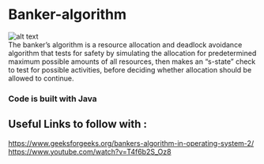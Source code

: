 # Banker-algorithm
![alt text](https://media.geeksforgeeks.org/wp-content/cdn-uploads/gq/2016/01/safety.png)
<br>
The banker’s algorithm is a resource allocation and deadlock avoidance algorithm that tests for safety by simulating the allocation for predetermined maximum possible amounts of all resources, then makes an “s-state” check to test for possible activities, before deciding whether allocation should be allowed to continue.
<br>
### Code is built with Java 
## Useful Links to follow with :
https://www.geeksforgeeks.org/bankers-algorithm-in-operating-system-2/
https://www.youtube.com/watch?v=T4f6b2S_Oz8
